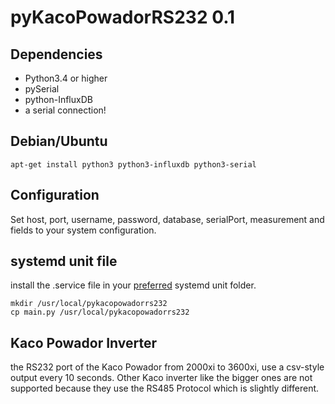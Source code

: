 # pyKacoPowadorRS232 0.1

## Dependencies
- Python3.4 or higher
- pySerial
- python-InfluxDB
- a serial connection!

## Debian/Ubuntu
```shell
apt-get install python3 python3-influxdb python3-serial
```



## Configuration
Set host, port, username, password, database, serialPort, measurement and fields to your system configuration.

## systemd unit file
install the .service file in your [preferred](https://www.freedesktop.org/software/systemd/man/systemd.unit.html#User%20Unit%20Search%20Path) systemd unit folder.

```shell
mkdir /usr/local/pykacopowadorrs232
cp main.py /usr/local/pykacopowadorrs232
```


## Kaco Powador Inverter

the RS232 port of the Kaco Powador from 2000xi to 3600xi, use a csv-style output every 10 seconds.
Other Kaco inverter like the bigger ones are not supported because they use the RS485 Protocol which is slightly different.
